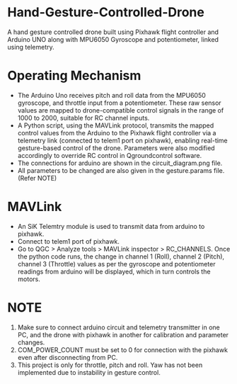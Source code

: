 # Hand-Gesture-Controlled-Drone
A hand gesture controlled drone built using Pixhawk flight controller and Arduino UNO along with MPU6050 Gyroscope and potentiometer, linked using telemetry.

# Operating Mechanism
- The Arduino Uno receives pitch and roll data from the MPU6050 gyroscope, and throttle input from a potentiometer. These raw sensor values are mapped to drone-compatible control signals in the range of 1000 to 2000, suitable for RC channel inputs.
- A Python script, using the MAVLink protocol, transmits the mapped control values from the Arduino to the Pixhawk flight controller via a telemetry link (connected to telem1 port on pixhawk), enabling real-time gesture-based control of the drone. Parameters were also modified accordingly to override RC control in Qgroundcontrol software.
- The connections for arduino are shown in the circuit_diagram.png file.
- All parameters to be changed are also given in the gesture.params file. (Refer NOTE)

# MAVLink
- An SiK Telemtry module is used to transmit data from arduino to pixhawk.
- Connect to telem1 port of pixhawk.
- Go to QGC > Analyze tools > MAVLink inspector > RC_CHANNELS. Once the python code runs, the change in channel 1 (Roll), channel 2 (Pitch), channel 3 (Throttle) values as per the gyroscope and potentiometer readings from arduino will be displayed, which in turn controls the motors.

# NOTE
1. Make sure to connect arduino circuit and telemetry transmitter in one PC, and the drone with pixhawk in another for calibration and parameter changes.
2. COM_POWER_COUNT must be set to 0 for connection with the pixhawk even after disconnecting from PC.
3. This project is only for throttle, pitch and roll. Yaw has not been implemented due to instability in gesture control.
